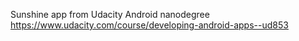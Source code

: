 Sunshine app from Udacity Android nanodegree
https://www.udacity.com/course/developing-android-apps--ud853